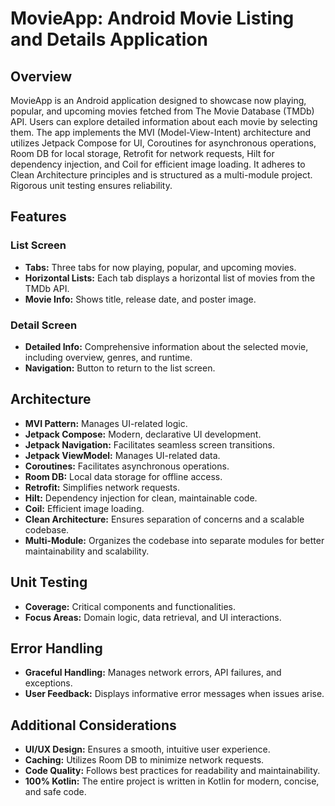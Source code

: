 # MovieApp: Android Movie Listing and Details Application

## Overview

MovieApp is an Android application designed to showcase now playing, popular, and upcoming movies fetched from The Movie Database (TMDb) API. Users can explore detailed information about each movie by selecting them. The app implements the MVI (Model-View-Intent) architecture and utilizes Jetpack Compose for UI, Coroutines for asynchronous operations, Room DB for local storage, Retrofit for network requests, Hilt for dependency injection, and Coil for efficient image loading. It adheres to Clean Architecture principles and is structured as a multi-module project. Rigorous unit testing ensures reliability.

## Features

### List Screen
- **Tabs:** Three tabs for now playing, popular, and upcoming movies.
- **Horizontal Lists:** Each tab displays a horizontal list of movies from the TMDb API.
- **Movie Info:** Shows title, release date, and poster image.

### Detail Screen
- **Detailed Info:** Comprehensive information about the selected movie, including overview, genres, and runtime.
- **Navigation:** Button to return to the list screen.

## Architecture

- **MVI Pattern:** Manages UI-related logic.
- **Jetpack Compose:** Modern, declarative UI development.
- **Jetpack Navigation:** Facilitates seamless screen transitions.
- **Jetpack ViewModel:** Manages UI-related data.
- **Coroutines:** Facilitates asynchronous operations.
- **Room DB:** Local data storage for offline access.
- **Retrofit:** Simplifies network requests.
- **Hilt:** Dependency injection for clean, maintainable code.
- **Coil:** Efficient image loading.
- **Clean Architecture:** Ensures separation of concerns and a scalable codebase.
- **Multi-Module:** Organizes the codebase into separate modules for better maintainability and scalability.

## Unit Testing

- **Coverage:** Critical components and functionalities.
- **Focus Areas:** Domain logic, data retrieval, and UI interactions.

## Error Handling

- **Graceful Handling:** Manages network errors, API failures, and exceptions.
- **User Feedback:** Displays informative error messages when issues arise.

## Additional Considerations

- **UI/UX Design:** Ensures a smooth, intuitive user experience.
- **Caching:** Utilizes Room DB to minimize network requests.
- **Code Quality:** Follows best practices for readability and maintainability.
- **100% Kotlin:** The entire project is written in Kotlin for modern, concise, and safe code.
